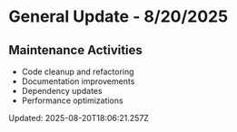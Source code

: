 # General Update - 8/20/2025

## Maintenance Activities

- Code cleanup and refactoring
- Documentation improvements
- Dependency updates
- Performance optimizations

Updated: 2025-08-20T18:06:21.257Z

